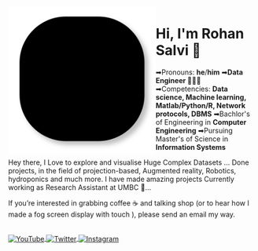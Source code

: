 <br />

<img src="lines.svg" align="left" width="300" />

# Hi, I'm Rohan Salvi 👋
➡Pronouns: **he**/**him**
➡**Data Engineer 👨🏻‍💻** 
➡Competencies: **Data science, Machine learning, Matlab/Python/R, Network protocols, DBMS**
➡Bachlor's of Engineering in **Computer Engineering**
➡Pursuing Master's of Science in **Information Systems**


Hey there, I Love to explore and visualise Huge Complex Datasets ...
Done projects, in the field of projection-based, Augmented reality, Robotics, hydroponics and much more.
I have made amazing projects
Currently working as Research Assistant at UMBC 🐾...


If you’re interested in grabbing coffee ☕️ and talking shop (or to hear how I made a fog screen display with touch ), please send an email my way.
<br />


<br />

<a href="https://www.youtube.com/channel/UCX8dtHT7owIgg3JzTff1OBg/">
    <img src="https://imgur.com/PMRCsrH.png" align="center" width="40" height="40" alt="YouTube" >
  </a>

<a href="https://twitter.com/C4Nuke">
    <img src="https://imgur.com/6UKZXAM.png" align="center" width="40" height="40" alt="Twitter"  >
</a>

<a href="https://www.instagram.com/salvi_rohan_/">
    <img src="https://i.imgur.com/OWdUupI.png" align="center" width="40" height="40" alt="Instagram" >
  </a>
